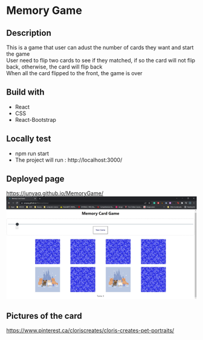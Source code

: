 # Memory Game

## Description
This is a game that user can adust the number of cards they want and start the game<br/>
User need to flip two cards to see if they matched, if so the card will not flip back, otherwise, the card will flip back<br/>
When all the card flipped to the front, the game is over

## Build with
- React
- CSS
- React-Bootstrap

## Locally test
- npm run start 
- The project will run : http://localhost:3000/

## Deployed page
https://junyaq.github.io/MemoryGame/
![Main page](https://github.com/JunyaQ/MemoryGame/blob/main/src/img/deploypage.jpg)

## Pictures of the card
https://www.pinterest.ca/cloriscreates/cloris-creates-pet-portraits/



